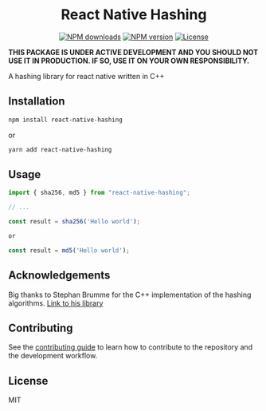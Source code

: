 <h1 align="center">React Native Hashing</h2>

<p align="center">
  <a href="https://www.npmjs.com/package/react-native-hashing"><img src="https://img.shields.io/npm/dm/react-native-hashing.svg?style=flat-square" alt="NPM downloads"></a>
  <a href="https://www.npmjs.com/package/react-native-hashing"><img src="https://img.shields.io/npm/v/react-native-hashing.svg?style=flat-square" alt="NPM version"></a>
  <a href="/LICENSE"><img src="https://img.shields.io/npm/l/react-native-hashing.svg?style=flat-square" alt="License"></a>
</p>

**THIS PACKAGE IS UNDER ACTIVE DEVELOPMENT AND YOU SHOULD NOT USE IT IN PRODUCTION. IF SO, USE IT ON YOUR OWN RESPONSIBILITY.**

A hashing library for react native written in C++

## Installation

```sh
npm install react-native-hashing
```

or

```sh
yarn add react-native-hashing
```

## Usage

```js
import { sha256, md5 } from "react-native-hashing";

// ...

const result = sha256('Hello world');

or

const result = md5('Hello world');
```

## Acknowledgements

Big thanks to Stephan Brumme for the C++ implementation of the hashing algorithms. [Link to his library](https://github.com/stbrumme/hash-library)

## Contributing

See the [contributing guide](CONTRIBUTING.md) to learn how to contribute to the repository and the development workflow.

## License

MIT
